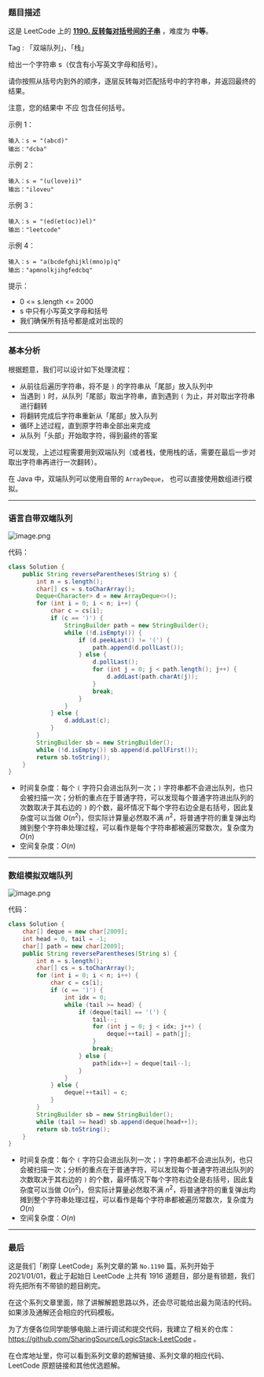 ### 题目描述

这是 LeetCode 上的 **[1190. 反转每对括号间的子串](https://leetcode-cn.com/problems/reverse-substrings-between-each-pair-of-parentheses/solution/gong-shui-san-xie-shi-yong-shuang-duan-d-r35q/)** ，难度为 **中等**。

Tag : 「双端队列」、「栈」




给出一个字符串 s（仅含有小写英文字母和括号）。

请你按照从括号内到外的顺序，逐层反转每对匹配括号中的字符串，并返回最终的结果。

注意，您的结果中 不应 包含任何括号。


示例 1：
```
输入：s = "(abcd)"
输出："dcba"
```
示例 2：
```
输入：s = "(u(love)i)"
输出："iloveu"
```
示例 3：
```
输入：s = "(ed(et(oc))el)"
输出："leetcode"
```
示例 4：
```
输入：s = "a(bcdefghijkl(mno)p)q"
输出："apmnolkjihgfedcbq"
```

提示：
* 0 <= s.length <= 2000
* s 中只有小写英文字母和括号
* 我们确保所有括号都是成对出现的

---

### 基本分析

根据题意，我们可以设计如下处理流程：

* 从前往后遍历字符串，将不是 `)` 的字符串从「尾部」放入队列中
* 当遇到 `)` 时，从队列「尾部」取出字符串，直到遇到 `(` 为止，并对取出字符串进行翻转
* 将翻转完成后字符串重新从「尾部」放入队列
* 循环上述过程，直到原字符串全部出来完成
* 从队列「头部」开始取字符，得到最终的答案

可以发现，上述过程需要用到双端队列（或者栈，使用栈的话，需要在最后一步对取出字符串再进行一次翻转）。

在 Java 中，双端队列可以使用自带的 `ArrayDeque`， 也可以直接使用数组进行模拟。

---

### 语言自带双端队列

![image.png](https://pic.leetcode-cn.com/1621991010-kJgICN-image.png)


代码：
```Java
class Solution {
    public String reverseParentheses(String s) {
        int n = s.length();
        char[] cs = s.toCharArray();
        Deque<Character> d = new ArrayDeque<>();
        for (int i = 0; i < n; i++) {
            char c = cs[i];
            if (c == ')') {
                StringBuilder path = new StringBuilder();
                while (!d.isEmpty()) {
                    if (d.peekLast() != '(') {
                        path.append(d.pollLast());
                    } else {
                        d.pollLast();
                        for (int j = 0; j < path.length(); j++) {
                            d.addLast(path.charAt(j));
                        }
                        break;
                    }
                }
            } else {
                d.addLast(c);
            }
        }
        StringBuilder sb = new StringBuilder();
        while (!d.isEmpty()) sb.append(d.pollFirst());
        return sb.toString();
    }
}
```
* 时间复杂度：每个 `(` 字符只会进出队列一次；`)` 字符串都不会进出队列，也只会被扫描一次；分析的重点在于普通字符，可以发现每个普通字符进出队列的次数取决于其右边的 `)` 的个数，最坏情况下每个字符右边全是右括号，因此复杂度可以当做 $O(n^2)$，但实际计算量必然取不满 $n^2$，将普通字符的重复弹出均摊到整个字符串处理过程，可以看作是每个字符串都被遍历常数次，复杂度为 $O(n)$
* 空间复杂度：$O(n)$

---

### 数组模拟双端队列

![image.png](https://pic.leetcode-cn.com/1621993297-rtTfzz-image.png)

代码：
```Java
class Solution {
    char[] deque = new char[2009];
    int head = 0, tail = -1;
    char[] path = new char[2009];
    public String reverseParentheses(String s) {
        int n = s.length();
        char[] cs = s.toCharArray();
        for (int i = 0; i < n; i++) {
            char c = cs[i];
            if (c == ')') {
                int idx = 0;
                while (tail >= head) {
                    if (deque[tail] == '(') {
                        tail--;
                        for (int j = 0; j < idx; j++) {
                            deque[++tail] = path[j];
                        }
                        break;
                    } else {
                        path[idx++] = deque[tail--];
                    }
                }
            } else {
                deque[++tail] = c;
            }
        }
        StringBuilder sb = new StringBuilder();
        while (tail >= head) sb.append(deque[head++]);
        return sb.toString();
    }
}
```
* 时间复杂度：每个 `(` 字符只会进出队列一次；`)` 字符串都不会进出队列，也只会被扫描一次；分析的重点在于普通字符，可以发现每个普通字符进出队列的次数取决于其右边的 `)` 的个数，最坏情况下每个字符右边全是右括号，因此复杂度可以当做 $O(n^2)$，但实际计算量必然取不满 $n^2$，将普通字符的重复弹出均摊到整个字符串处理过程，可以看作是每个字符串都被遍历常数次，复杂度为 $O(n)$
* 空间复杂度：$O(n)$


---

### 最后

这是我们「刷穿 LeetCode」系列文章的第 `No.1190` 篇，系列开始于 2021/01/01，截止于起始日 LeetCode 上共有 1916 道题目，部分是有锁题，我们将先把所有不带锁的题目刷完。

在这个系列文章里面，除了讲解解题思路以外，还会尽可能给出最为简洁的代码。如果涉及通解还会相应的代码模板。

为了方便各位同学能够电脑上进行调试和提交代码，我建立了相关的仓库：https://github.com/SharingSource/LogicStack-LeetCode 。

在仓库地址里，你可以看到系列文章的题解链接、系列文章的相应代码、LeetCode 原题链接和其他优选题解。

